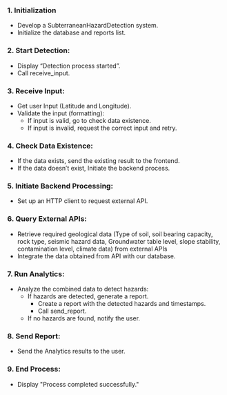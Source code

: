 ### 1. Initialization
 - Develop a SubterraneanHazardDetection system.
 - Initialize the database and reports list.
### 2. Start Detection:
  - Display “Detection process started”.
  - Call receive_input.
### 3. Receive Input:
  - Get user Input (Latitude and Longitude).
  - Validate the input (formatting):
    - If input is valid, go to check data existence.
    - If input is invalid, request the correct input and retry.
### 4. Check Data Existence:
  - If the data exists, send the existing result to the frontend.
  - If the data doesn’t exist, Initiate the backend process.
### 5. Initiate Backend Processing:
  - Set up an HTTP client to request external API.
### 6. Query External APIs:
  - Retrieve required geological data (Type of soil, soil bearing capacity, rock type, seismic hazard data, Groundwater table level, slope stability, contamination level, climate data) from external APIs
  - Integrate the data obtained from API with our database.
### 7. Run Analytics:
  - Analyze the combined data to detect hazards:
    - If hazards are detected, generate a report.
      - Create a report with the detected hazards and timestamps.
      - Call send_report.
    - If no hazards are found, notify the user.
### 8. Send Report:
  - Send the Analytics results to the user.
### 9. End Process:
  - Display "Process completed successfully."
